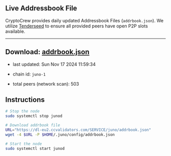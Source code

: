## Live Addressbook File

CryptoCrew provides daily updated Addressbook Files (`addrbook.json`). We utilize [Tenderseed](https://github.com/binaryholdings/tenderseed) to ensure all provided peers have open P2P slots available.

---
**Download: [addrbook.json](https://dl-eu2.ccvalidators.com/SERVICE/juno/addrbook.json)**
---

- last updated: Sun Nov 17 2024 11:59:34
- chain id: `juno-1`

- total peers (network scan): 503

## Instructions
```sh
# Stop the node
sudo systemctl stop junod

# Download addrbook file
URL="https://dl-eu2.ccvalidators.com/SERVICE/juno/addrbook.json"
wget -4 $URL -P $HOME/.juno/config/addrbook.json

# Start the node
sudo systemctl start junod
```
